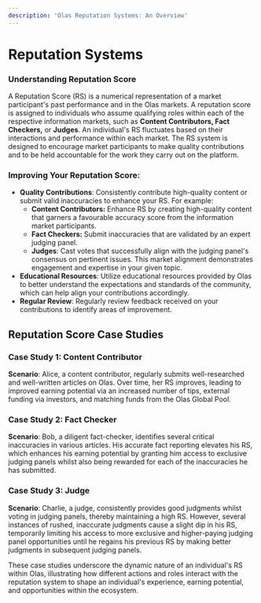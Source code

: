 ```yaml
---
description: 'Olas Reputation Systems: An Overview'
---
```


# Reputation Systems

### Understanding Reputation Score

A Reputation Score (RS) is a numerical representation of a market participant's past performance and in the Olas markets. A reputation score is assigned to individuals who assume qualifying roles within each of the respective information markets, such as **Content Contributors, Fact Checkers,** or **Judges**. An individual's RS fluctuates based on their interactions and performance within each market. The RS system is designed to encourage market participants to make quality contributions and to be held accountable for the work they carry out on the platform.

### Improving Your Reputation Score:

* **Quality Contributions**: Consistently contribute high-quality content or submit valid inaccuracies to enhance your RS. For example:
  * **Content Contributors:** Enhance RS by creating high-quality content that garners a favourable accuracy score from the information market participants.
  * **Fact Checkers:** Submit inaccuracies that are validated by an expert judging panel.
  * **Judges**: Cast votes that successfully align with the judging panel's consensus on pertinent issues. This market alignment demonstrates engagement and expertise in your given topic.
* **Educational Resources**: Utilize educational resources provided by Olas to better understand the expectations and standards of the community, which can help align your contributions accordingly.
* **Regular Review**: Regularly review feedback received on your contributions to identify areas of improvement.

## Reputation Score Case Studies&#x20;

### Case Study 1: Content Contributor

**Scenario**: Alice, a content contributor, regularly submits well-researched and well-written articles on Olas. Over time, her RS improves, leading to improved earning potential via an increased number of tips, external funding via investors, and matching funds from the Olas Global Pool.

### Case Study 2: Fact Checker

**Scenario**: Bob, a diligent fact-checker, identifies several critical inaccuracies in various articles. His accurate fact reporting elevates his RS,  which enhances his earning potential by granting him access to exclusive judging panels whilst also being rewarded for each of the inaccuracies he has submitted.

### Case Study 3: Judge

**Scenario**: Charlie, a judge, consistently provides good judgments whilst voting in judging panels, thereby maintaining a high RS. However, several instances of rushed, inaccurate judgments cause a slight dip in his RS, temporarily limiting his access to more exclusive and higher-paying judging panel opportunities until he regains his previous RS by making better judgments in subsequent judging panels.

These case studies underscore the dynamic nature of an individual's RS within Olas, illustrating how different actions and roles interact with the reputation system to shape an individual's experience, earning potential, and opportunities within the ecosystem.
